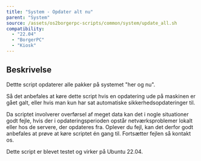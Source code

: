 ```yaml
---
title: "System - Opdater alt nu"
parent: "System"
source: /assets/os2borgerpc-scripts/common/system/update_all.sh
compatibility: 
  - "22.04"
  - "BorgerPC"
  - "Kiosk"
---
```


## Beskrivelse
Dettte script opdaterer alle pakker på systemet "her og nu". 

Så det anbefales at køre dette script hvis en opdatering ude på maskinen er gået galt, eller hvis man kun har sat automatiske sikkerhedsopdateringer til.

Da scriptet involverer overførsel af meget data kan det i nogle situationer godt fejle, hvis der i opdateringsperioden opstår netværksproblemer lokalt eller hos de servere, der opdateres fra. 
Oplever du fejl, kan det derfor godt anbefales at prøve at køre scriptet én gang til. Fortsætter fejlen så kontakt os.

Dette script er blevet testet og virker på Ubuntu 22.04.